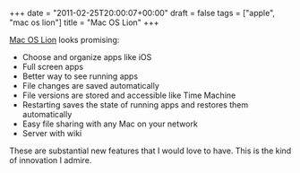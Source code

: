 +++
date = "2011-02-25T20:00:07+00:00"
draft = false
tags = ["apple", "mac os lion"]
title = "Mac OS Lion"
+++
<p><a href="http://www.apple.com/macosx/lion/">Mac OS Lion</a> looks promising:</p>&#13;
<ul><li>Choose and organize apps like iOS</li>&#13;
<li>Full screen apps</li>&#13;
<li>Better way to see running apps</li>&#13;
<li>File changes are saved automatically</li>&#13;
<li>File versions are stored and accessible like Time Machine</li>&#13;
<li>Restarting saves the state of running apps and restores them automatically</li>&#13;
<li>Easy file sharing with any Mac on your network</li>&#13;
<li>Server with wiki</li>&#13;
</ul><p>These are substantial new features that I would love to have. This is the kind of innovation I admire.</p> 